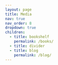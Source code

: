 ```yaml
---
layout: page
title: Media
nav: true
nav_order: 8
dropdown: true
children:
  - title: bookshelf
    permalink: /books/
  - title: divider
  - title: blog
    permalink: /blog/
---
```

